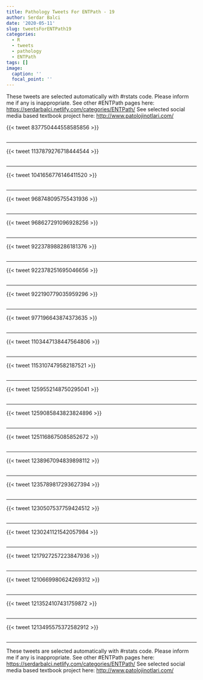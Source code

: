 ```yaml
---
title: Pathology Tweets For ENTPath - 19
author: Serdar Balci
date: '2020-05-11'
slug: tweetsForENTPath19
categories:
  - R
  - tweets
  - pathology
  - ENTPath
tags: []
image:
  caption: ''
  focal_point: ''
---
```



These tweets are selected automatically with #rstats code. Please inform me if any is inappropriate.
See other #ENTPath pages here: https://serdarbalci.netlify.com/categories/ENTPath/ 
See selected social media based textbook project here: http://www.patolojinotlari.com/

{{< tweet 837750444558585856 >}}
<br>
<br>
<hr>
{{< tweet 1137879276718444544 >}}
<br>
<br>
<hr>
{{< tweet 1041656776146411520 >}}
<br>
<br>
<hr>
{{< tweet 968748095755431936 >}}
<br>
<br>
<hr>
{{< tweet 968627291096928256 >}}
<br>
<br>
<hr>
{{< tweet 922378988286181376 >}}
<br>
<br>
<hr>
{{< tweet 922378251695046656 >}}
<br>
<br>
<hr>
{{< tweet 922190779035959296 >}}
<br>
<br>
<hr>
{{< tweet 977196643874373635 >}}
<br>
<br>
<hr>
{{< tweet 1103447138447564806 >}}
<br>
<br>
<hr>
{{< tweet 1153107479582187521 >}}
<br>
<br>
<hr>
{{< tweet 1259552148750295041 >}}
<br>
<br>
<hr>
{{< tweet 1259085843823824896 >}}
<br>
<br>
<hr>
{{< tweet 1251168675085852672 >}}
<br>
<br>
<hr>
{{< tweet 1238967094839898112 >}}
<br>
<br>
<hr>
{{< tweet 1235789817293627394 >}}
<br>
<br>
<hr>
{{< tweet 1230507537759424512 >}}
<br>
<br>
<hr>
{{< tweet 1230241121542057984 >}}
<br>
<br>
<hr>
{{< tweet 1217927257223847936 >}}
<br>
<br>
<hr>
{{< tweet 1210669980624269312 >}}
<br>
<br>
<hr>
{{< tweet 1213524107431759872 >}}
<br>
<br>
<hr>
{{< tweet 1213495575372582912 >}}
<br>
<br>
<hr>


These tweets are selected automatically with #rstats code. Please inform me if any is inappropriate.
See other #ENTPath pages here: https://serdarbalci.netlify.com/categories/ENTPath/ 
See selected social media based textbook project here: http://www.patolojinotlari.com/
